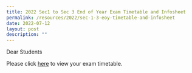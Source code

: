 ```yaml
---
title: 2022 Sec1 to Sec 3 End of Year Exam Timetable and Infosheet
permalink: /resources/2022/sec-1-3-eoy-timetable-and-infosheet
date: 2022-07-12
layout: post
description: ""
---
```

Dear Students  
  
Please click [here](https://drive.google.com/drive/folders/1Xcl77TR6BPiB9iQ3-cBaAWl1IOVM1BMx) to view your exam timetable.